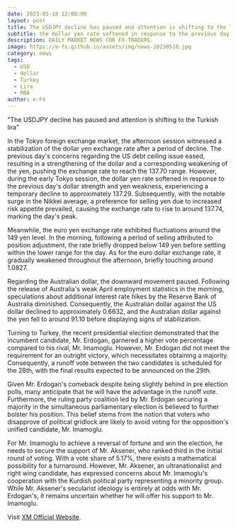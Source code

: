 ```yaml
---
date: 2023-05-18 12:00:00
layout: post
title: The USDJPY decline has paused and attention is shifting to the Turkish lira
subtitle: the dollar yen rate softened in response to the previous day's dollar strength and yen weakness.
description: DAILY MARKET NEWS FOR FX-TRADERS.
image: https://e-fx.github.io/assets/img/news-20230518.jpg
category: news
tags:
  - USD
  - dollar
  - Turkey
  - Lira
  - RBA
author: e-FX
---
```


"The USDJPY decline has paused and attention is shifting to the Turkish lira"

In the Tokyo foreign exchange market, the afternoon session witnessed a stabilization of the dollar yen exchange rate after a period of decline. The previous day's concerns regarding the US debt ceiling issue eased, resulting in a strengthening of the dollar and a corresponding weakening of the yen, pushing the exchange rate to reach the 137.70 range. However, during the early Tokyo session, the dollar yen rate softened in response to the previous day's dollar strength and yen weakness, experiencing a temporary decline to approximately 137.29. Subsequently, with the notable surge in the Nikkei average, a preference for selling yen due to increased risk appetite prevailed, causing the exchange rate to rise to around 137.74, marking the day's peak.

Meanwhile, the euro yen exchange rate exhibited fluctuations around the 149 yen level. In the morning, following a period of selling attributed to position adjustment, the rate briefly dropped below 149 yen before settling within the lower range for the day. As for the euro dollar exchange rate, it gradually weakened throughout the afternoon, briefly touching around 1.0827.

Regarding the Australian dollar, the downward movement paused. Following the release of Australia's weak April employment statistics in the morning, speculations about additional interest rate hikes by the Reserve Bank of Australia diminished. Consequently, the Australian dollar against the US dollar declined to approximately 0.6632, and the Australian dollar against the yen fell to around 91.10 before displaying signs of stabilization.

Turning to Turkey, the recent presidential election demonstrated that the incumbent candidate, Mr. Erdogan, garnered a higher vote percentage compared to his rival, Mr. Imamoglu. However, Mr. Erdogan did not meet the requirement for an outright victory, which necessitates obtaining a majority. Consequently, a runoff vote between the two candidates is scheduled for the 28th, with the final results expected to be announced on the 29th.

Given Mr. Erdogan's comeback despite being slightly behind in pre election polls, many anticipate that he will have the advantage in the runoff vote. Furthermore, the ruling party coalition led by Mr. Erdogan securing a majority in the simultaneous parliamentary election is believed to further bolster his position. This belief stems from the notion that voters who disapprove of political gridlock are likely to avoid voting for the opposition's unified candidate, Mr. Imamoglu.

For Mr. Imamoglu to achieve a reversal of fortune and win the election, he needs to secure the support of Mr. Aksener, who ranked third in the initial round of voting. With a vote share of 5.17%, there exists a mathematical possibility for a turnaround. However, Mr. Aksener, an ultranationalist and right wing candidate, has expressed concerns about Mr. Imamoglu's cooperation with the Kurdish political party representing a minority group. While Mr. Aksener's secularist ideology is entirely at odds with Mr. Erdogan's, it remains uncertain whether he will offer his support to Mr. Imamoglu.





Visit [XM Official Website](https://clicks.pipaffiliates.com/c?c=550036&l=en&p=0).